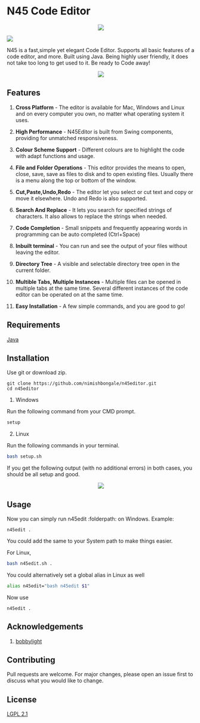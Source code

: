 # N45 Code Editor

<p align="center">
  <img src="https://i.ibb.co/Z11hk0Q/logo.png"/>
</p>

![](https://github.com/nimishbongale/code_editor/workflows/.github/workflows/main.yml/badge.svg)

N45 is a fast,simple yet elegant Code Editor. Supports all basic features of a code editor, and more. Built using Java.  Being highly user friendly, it does not take too long to get used to it. Be ready to Code away!

<p align="center">
  <img src="https://i.ibb.co/0D9ghJN/image-2.png"/>
</p>

## Features

1. **Cross Platform** - The editor is available for Mac, Windows and Linux and on every computer you own, no matter what operating system it uses.

2. **High Performance** - N45Editor is built from Swing components, providing for unmatched responsiveness.

3. **Colour Scheme Support** - Different colours are to highlight the code with adapt functions and usage.

4. **File and Folder Operations** - This editor provides the means to open, close, save, save as files to disk and to open existing files. Usually there is a menu along the top or bottom of the window.

5. **Cut,Paste,Undo,Redo** - The editor let you select or cut text and copy or move it elsewhere. Undo and Redo is also supported.

6. **Search And Replace** - It lets you search for specified strings of characters. It also allows to replace the strings when needed.

7. **Code Completion** - Small snippets and frequently appearing words in programming can be auto completed (Ctrl+Space)

8. **Inbuilt terminal** - You can run and see the output of your files without leaving the editor.

9. **Directory Tree** - A visible and selectable directory tree open in the current folder.

10. **Multible Tabs, Multiple Instances** - Multiple files can be opened in multiple tabs at the same time. Several different instances of the code editor can be operated on at the same time.

10. **Easy Installation** - A few simple commands, and you are good to go!


## Requirements

[Java](https://www.java.com/en/)

## Installation

Use git or download zip. 

```git
git clone https://github.com/nimishbongale/n45editor.git
cd n45editor
```

1. Windows

Run the following command from your CMD prompt. 

```cmd
setup
```

2. Linux

Run the following commands in your terminal.

```bash
bash setup.sh
```

If you get the following output (with no additional errors) in both cases, you should be all setup and good.

<p align="center">
  <img src="https://i.ibb.co/pXTvS25/n45.png"/>
</p>

## Usage

Now you can simply run n45edit :folderpath: on Windows. 
Example:

```
n45edit .
``` 

You could add the same to your System path to make things easier.

For Linux,

```bash 
bash n45edit.sh .
```

You could alternatively set a global alias in Linux as well

```bash
alias n45edit="bash n45edit $1"
```

Now use 

```
n45edit .
``` 

## Acknowledgements

1. [bobbylight](https://github.com/bobbylight)

## Contributing

Pull requests are welcome. For major changes, please open an issue first to discuss what you would like to change.

## License
[LGPL 2.1](https://www.gnu.org/licenses/old-licenses/lgpl-2.1.en.html)